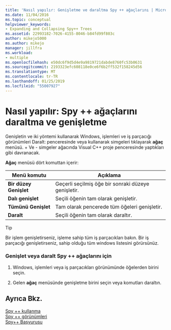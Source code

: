 ```yaml
---
title: 'Nasıl yapılır: Genişletme ve daraltma Spy ++ ağaçlarını | Microsoft Docs'
ms.date: 11/04/2016
ms.topic: conceptual
helpviewer_keywords:
- Expanding and Collapsing Spy++ Trees
ms.assetid: 22993182-7026-4155-8046-b84fd99f803c
author: mikejo5000
ms.author: mikejo
manager: jillfra
ms.workload:
- multiple
ms.openlocfilehash: e50dc6f9d5d4e9a9819721dabde8760fc53b0631
ms.sourcegitcommit: 2193323efc608118e0ce6f6b2ff532f158245d56
ms.translationtype: MT
ms.contentlocale: tr-TR
ms.lasthandoff: 01/25/2019
ms.locfileid: "55007927"
---
```

# <a name="how-to-expand-and-collapse-spy-trees"></a>Nasıl yapılır: Spy ++ ağaçlarını daraltma ve genişletme
Genişletin ve iki yöntemi kullanarak Windows, işlemleri ve iş parçacığı görünümleri Daralt: penceresinde veya kullanarak simgeleri tıklayarak **ağaç** menüsü. + Ve - simgeler ağacında Visual C++ proje penceresinde yaptıkları gibi davranacak.  
  
 **Ağaç** menüsü dört komuttan içerir:  
  
|Menü komutu|Açıklama|  
|------------------|-----------------|  
|**Bir düzey Genişlet**|Geçerli seçilmiş öğe bir sonraki düzeye genişletir.|  
|**Dalı genişlet**|Seçili öğenin tam olarak genişletir.|  
|**Tümünü Genişlet**|Tam olarak pencerede tüm öğeleri genişletir.|  
|**Daralt**|Seçili öğenin tam olarak daraltır.|  
  
> [!TIP]
>  Bir işlem genişletirseniz, işleme sahip tüm iş parçacıkları bakın. Bir iş parçacığı genişletirseniz, sahip olduğu tüm windows listesini görürsünüz.  
  
### <a name="to-expand-or-collapse-spy-trees"></a>Genişlet veya daralt Spy ++ ağaçlarını için  
  
1.  Windows, işlemleri veya iş parçacıkları görünümünde öğelerden birini seçin.  
  
2.  Gelen **ağaç** menüsünde genişletme birini seçin veya komutları daraltın.  
  
## <a name="see-also"></a>Ayrıca Bkz.  
 [Spy ++ kullanma](../debugger/using-spy-increment.md)   
 [Spy ++ görünümleri](../debugger/spy-increment-views.md)   
 [Spy++ Başvurusu](../debugger/spy-increment-reference.md)